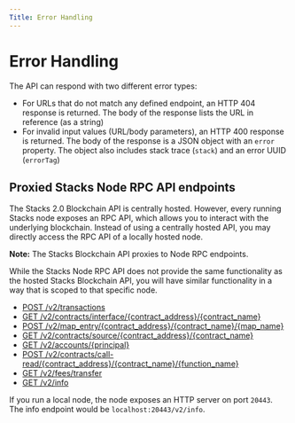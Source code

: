 ```yaml
---
Title: Error Handling
---
```


# Error Handling

The API can respond with two different error types:

- For URLs that do not match any defined endpoint, an HTTP 404 response is returned. The body of the response lists the URL in reference (as a string)
- For invalid input values (URL/body parameters), an HTTP 400 response is returned. The body of the response is a JSON object with an `error` property. The object also includes stack trace (`stack`) and an error UUID (`errorTag`)

## Proxied Stacks Node RPC API endpoints

The Stacks 2.0 Blockchain API is centrally hosted. However, every running Stacks node exposes an RPC API, which allows you to interact with the underlying blockchain. Instead of using a centrally hosted API, you may directly access the RPC API of a locally hosted node.

**Note:** The Stacks Blockchain API proxies to Node RPC endpoints.

While the Stacks Node RPC API does not provide the same functionality as the hosted Stacks Blockchain API, you will have similar functionality in a way that is scoped to that specific node.

- [POST /v2/transactions](https://docs.hiro.so/api/broadcast-raw-transaction)
- [GET /v2/contracts/interface/{contract_address}/{contract_name}](https://docs.hiro.so/api/get-contract-interface)
- [POST /v2/map_entry/{contract_address}/{contract_name}/{map_name}](https://docs.hiro.so/api/get-specific-data-map-inside-a-contract)
- [GET /v2/contracts/source/{contract_address}/{contract_name}](https://docs.hiro.so/api/get-contract-source)
- [GET /v2/accounts/{principal}](https://docs.hiro.so/api/get-account-info)
- [POST /v2/contracts/call-read/{contract_address}/{contract_name}/{function_name}](https://docs.hiro.so/api/call-read-only-function)
- [GET /v2/fees/transfer](https://docs.hiro.so/api/get-estimated-fee)
- [GET /v2/info](https://docs.hiro.so/api/get-core-api-info)

If you run a local node, the node exposes an HTTP server on port `20443`. The info endpoint would be `localhost:20443/v2/info`.
